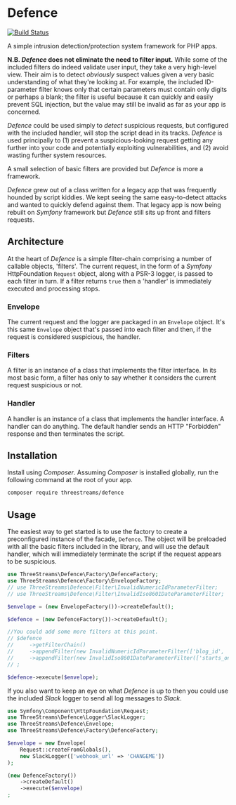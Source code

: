# Defence

[![Build Status](https://travis-ci.com/threestreams/defence.svg?branch=master)](https://travis-ci.com/threestreams/defence)

A simple intrusion detection/protection system framework for PHP apps.

**N.B. _Defence_ does not eliminate the need to filter input.**  While some of the included filters do indeed validate user input, they take a very high-level view.  Their aim is to detect _obviously_ suspect values given a very basic understanding of what they're looking at.  For example, the included ID-parameter filter knows only that certain parameters must contain only digits or perhaps a blank; the filter is useful because it can quickly and easily prevent SQL injection, but the value may still be invalid as far as your app is concerned.

_Defence_ could be used simply to _detect_ suspicious requests, but configured with the included handler, will stop the script dead in its tracks.  _Defence_ is used principally to (1) prevent a suspicious-looking request getting any further into your code and potentially exploiting vulnerabilities, and (2) avoid wasting further system resources.

A small selection of basic filters are provided but _Defence_ is more a framework.

_Defence_ grew out of a class written for a legacy app that was frequently hounded by script kiddies.  We kept seeing the same easy-to-detect attacks and wanted to quickly defend against them.  That legacy app is now being rebuilt on _Symfony_ framework but _Defence_ still sits up front and filters requests.

## Architecture

At the heart of _Defence_ is a simple filter-chain comprising a number of callable objects, 'filters'.  The current request, in the form of a _Symfony_ HttpFoundation `Request` object, along with a PSR-3 logger, is passed to each filter in turn.  If a filter returns `true` then a 'handler' is immediately executed and processing stops.

### Envelope

The current request and the logger are packaged in an `Envelope` object.  It's this same `Envelope` object that's passed into each filter and then, if the request is considered suspicious, the handler.

### Filters

A filter is an instance of a class that implements the filter interface.  In its most basic form, a filter has only to say whether it considers the current request suspicious or not.

### Handler

A handler is an instance of a class that implements the handler interface.  A handler can do anything.  The default handler sends an HTTP "Forbidden" response and then terminates the script.

## Installation

Install using _Composer_.  Assuming _Composer_ is installed globally, run the following command at the root of your app.

```sh
composer require threestreams/defence
```

## Usage

The easiest way to get started is to use the factory to create a preconfigured instance of the facade, `Defence`.  The object will be preloaded with all the basic filters included in the library, and will use the default handler, which will immediately terminate the script if the request appears to be suspicious.

```php
use ThreeStreams\Defence\Factory\DefenceFactory;
use ThreeStreams\Defence\Factory\EnvelopeFactory;
// use ThreeStreams\Defence\Filter\InvalidNumericIdParameterFilter;
// use ThreeStreams\Defence\Filter\InvalidIso8601DateParameterFilter;

$envelope = (new EnvelopeFactory())->createDefault();

$defence = (new DefenceFactory())->createDefault();

//You could add some more filters at this point.
// $defence
//     ->getFilterChain()
//     ->appendFilter(new InvalidNumericIdParameterFilter(['blog_id', 'post_id']))
//     ->appendFilter(new InvalidIso8601DateParameterFilter(['starts_on', 'ends_on']))
// ;

$defence->execute($envelope);
```

If you also want to keep an eye on what _Defence_ is up to then you could use the included _Slack_ logger to send all log messages to _Slack_.

```php
use Symfony\Component\HttpFoundation\Request;
use ThreeStreams\Defence\Logger\SlackLogger;
use ThreeStreams\Defence\Envelope;
use ThreeStreams\Defence\Factory\DefenceFactory;

$envelope = new Envelope(
    Request::createFromGlobals(),
    new SlackLogger(['webhook_url' => 'CHANGEME'])
);

(new DefenceFactory())
    ->createDefault()
    ->execute($envelope)
;
```
